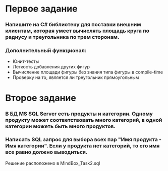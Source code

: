 #   Первое задание
### Напишите на C# библиотеку для поставки внешним клиентам, которая умеет вычислять площадь круга по радиусу и треугольника по трем сторонам.
### Дополнительный функционал:
- Юнит-тесты
- Легкость добавления других фигур
- Вычисление площади фигуры без знания типа фигуры в compile-time
- Проверку на то, является ли треугольник прямоугольным

# Второе задание
### В БД MS SQL Server есть продукты и категории. Одному продукту может соответствовать много категорий, в одной категории можеть быть много продуктов. 
### Написать SQL запрос для выбора всех пар "Имя продукта - Имя категории". Если у продукта нет категорий, то его имя все равно должно выводиться.
Решение расположено в MindBox_Task2.sql
